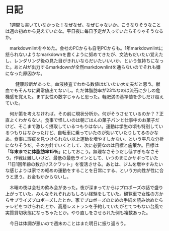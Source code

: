 # 日記

　1週間も書いていなかった！なぜなぜ。なぜじゃないか。こうなりそうなことは週の初めから見えていたな。平日夜に毎日予定が入っていたらそりゃそうなるか。

　markdownlintをやめた。会社のPCからも自宅PCからも。1年markdownlintに怒られないようなmarkdownを書くように努めてきたが、文法もだいたい覚えたし、レンダリング後の見た目がきれいならだいたいいいか、という気持ちになった。あとAIが出力するmarkdownが全然markdownlintを通らないのでそれも嫌になった原因かな。

　
　健康診断があった。血液検査でわかる数値はだいたい大丈夫だと思う。献血でもそんなに異常値出てないし。ただ体脂肪率が23%なのは流石に少しの危機感を覚えた。まず女性の数字じゃんと思った。軽肥満の基準値を少しだけ超えていた。

　何か策を考えなければ。その前に現状分析か。何がそうさせているのか？？正直よくわからない。食事で怪しいのは朝ごはんの菓子パンと仕事中のお菓子だけど、そこまで激しく摂取しているつもりはない。運動は学生の頃も特別しているつもりはなかったけど、自転車に乗っていたのが効いていたりしてるのかなあ。食事に瑕疵を見つけられない以上運動を増やすしかない、という平凡な分析になりそうだ。その方針でいくとして、次に必要なのは目標と施策か。目標は「**年末までに体脂肪率15％**」にしておこう。無理なさそうだし低すぎもなさそう。作戦は難しいけど、最低の最低ラインとして、いつのまにかサボっていた「1日1回年齢の数だけスクワット」を復活させる。あとは、ジムを増やすみたいな感じよりは家での軽めの運動をすることを日常にする、という方向性が性に合うと思う。お金もかからないし。

　木曜の夜は会社の飲み会があった。夜が深まってからはプロポーズの話で盛り上がっていた。みんなそれぞれおもしろい経験をしていた。観覧車で女性の方からサプライズプロポーズしたとか、家でプロポーズのための手紙を読み始めたらテレビをつけられたとか、高層レストランを予約していたがとてつもない台風で実質貸切状態になっちゃたとか。やり直しをさせられた例も複数あった。

　今日は体調が悪いので週末のことはまた明日に振り返ろう。
